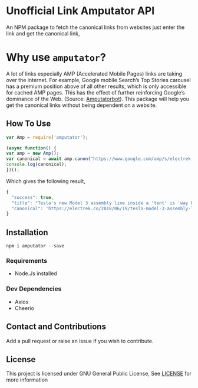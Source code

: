 # Unofficial Link Amputator API
An NPM package to fetch the canonical links from websites just enter the link and get the canonical link,

# Why use `amputator`?
A lot of links especially AMP (Accelerated Mobile Pages) links are taking over the internet. For example, Google mobile Search’s Top Stories carousel has a premium position above of all other results, which is only accessible for cached AMP pages. This has the effect of further reinforcing Google’s dominance of the Web. (Source: [Amputatorbot](https://www.amputatorbot.com/)). This package will help you get the canonical links without being dependent on a website.  

## How To Use

```js
var Amp = require('amputator');

(async function() {
var amp = new Amp();
var canonical = await amp.canon("https://www.google.com/amp/s/electrek.co/2018/06/19/tesla-model-3-assembly-line-inside-tent-elon-musk/amp/");
console.log(canonical);
})();
```

Which gives the following result,

```js
{
  "success": true,
  "title": "Tesla's new Model 3 assembly line inside a 'tent' is 'way better' and cheaper than other line, says Elon Musk - Electrek",
  "canonical": 'https://electrek.co/2018/06/19/tesla-model-3-assembly-line-inside-tent-elon-musk/'
}
```

## Installation

`npm i amputator --save`

### Requirements

* Node.Js installed

### Dev Dependencies

* Axios
* Cheerio

## Contact and Contributions

Add a pull request or raise an issue if you wish to contribute.

## License

This project is licensed under GNU General Public License, See [LICENSE](/LICENSE) for more information